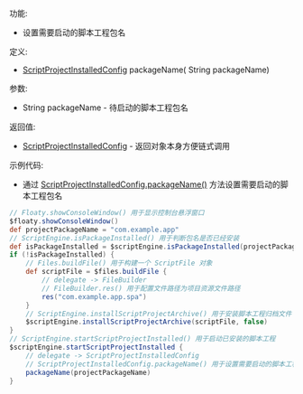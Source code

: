 功能:

+ 设置需要启动的脚本工程包名

定义:

+ [ScriptProjectInstalledConfig](/API/Script/ScriptProjectInstalledConfig/README.md) packageName(
  String packageName)

参数:

+ String packageName - 待启动的脚本工程包名

返回值:

+ [ScriptProjectInstalledConfig](/API/Script/ScriptProjectInstalledConfig/README.md) - 返回对象本身方便链式调用

示例代码:

+ 通过
  [ScriptProjectInstalledConfig.packageName()](/API/Script/ScriptProjectInstalledConfig/README.md?id=packageName)
  方法设置需要启动的脚本工程包名

```groovy
// Floaty.showConsoleWindow() 用于显示控制台悬浮窗口
$floaty.showConsoleWindow()
def projectPackageName = "com.example.app"
// ScriptEngine.isPackageInstalled() 用于判断包名是否已经安装
def isPackageInstalled = $scriptEngine.isPackageInstalled(projectPackageName)
if (!isPackageInstalled) {
    // Files.buildFile() 用于构建一个 ScriptFile 对象
    def scriptFile = $files.buildFile {
        // delegate -> FileBuilder
        // FileBuilder.res() 用于配置文件路径为项目资源文件路径
        res("com.example.app.spa")
    }
    // ScriptEngine.installScriptProjectArchive() 用于安装脚本工程归档文件
    $scriptEngine.installScriptProjectArchive(scriptFile, false)
}
// ScriptEngine.startScriptProjectInstalled() 用于启动已安装的脚本工程
$scriptEngine.startScriptProjectInstalled {
    // delegate -> ScriptProjectInstalledConfig
    // ScriptProjectInstalledConfig.packageName() 用于设置需要启动的脚本工程包名
    packageName(projectPackageName)
}
```